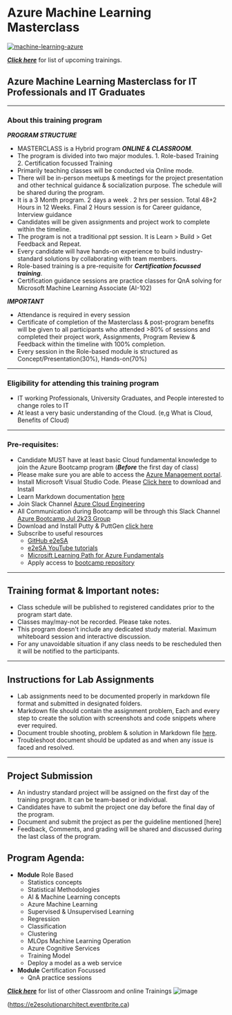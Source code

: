 # Azure Machine Learning Masterclass

[![machine-learning-azure](https://github.com/e2eSolutionArchitect/academy/assets/62712515/18ca61ad-8dfd-4699-beed-265d6d3ded7b)](https://e2esolutionarchitect.eventbrite.com)


***[Click here](https://e2esolutionarchitect.eventbrite.com)*** for list of upcoming trainings.

## Azure Machine Learning Masterclass for IT Professionals and IT Graduates

----------------------------
### About this training program

***PROGRAM STRUCTURE***
- MASTERCLASS is a Hybrid program ***ONLINE & CLASSROOM***.
- The program is divided into two major modules. 1. Role-based Training 2. Certification focussed Training
- Primarily teaching classes will be conducted via Online mode.
- There will be in-person meetups & meetings for the project presentation and other technical guidance & socialization purpose. The schedule will be shared during the program. 
- It is a 3 Month program. 2 days a week . 2 hrs per session. Total 48+2 Hours in 12 Weeks. Final 2 Hours session is for Career guidance, Interview guidance
- Candidates will be given assignments and project work to complete within the timeline.
- The program is not a traditional ppt session. It is Learn > Build > Get Feedback and Repeat.
- Every candidate will have hands-on experience to build industry-standard solutions by collaborating with team members.
- Role-based training is a pre-requisite for ***Certification focussed training***. 
- Certification guidance sessions are practice classes for QnA solving for Microsoft Machine Learning Associate (AI-102)

***IMPORTANT***
- Attendance is required in every session
- Certificate of completion of the Masterclass & post-program benefits will be given to all participants who attended >80% of sessions and completed their project work, Assignments, Program Review & Feedback within the timeline with 100% completion.
- Every session in the Role-based module is structured as Concept/Presentation(30%), Hands-on(70%)

----------------------------
### Eligibility for attending this training program
- IT working Professionals, University Graduates, and People interested to change roles to IT
- At least a very basic understanding of the Cloud. (e,g What is Cloud, Benefits of Cloud)
----------------------------

### Pre-requisites: 
- Candidate MUST have at least basic Cloud fundamental knowledge to join the Azure Bootcamp program
(***Before*** the first day of class)
- Please make sure you are able to access the [Azure Management portal](https://portal.azure.com/). 
- Install Microsoft Visual Studio Code. Please [Click here](https://code.visualstudio.com/download) to download and Install
- Learn Markdown documentation [here](https://www.markdownguide.org/cheat-sheet/)
- Join Slack Channel [Azure Cloud Engineering](https://talentdevelop-u8d3237.slack.com/archives/C04KCD5HPC1)
- All Communication during Bootcamp will be through this Slack Channel [Azure Bootcamp Jul 2k23 Group](https://talentdevelop-u8d3237.slack.com/archives/C05AFBZ4RL4)
- Download and Install Putty & PuttGen [click here](https://www.puttygen.com/)
- Subscribe to useful resources 
  - [GitHub e2eSA](https://github.com/e2eSolutionArchitect/scripts)
  - [e2eSA YouTube tutorials](https://www.youtube.com/channel/UC5Juuk7aTvbRmrABMq4onJA/videos)
  - [Microsift Learning Path for Azure Fundamentals](https://learn.microsoft.com/en-us/certifications/azure-fundamentals/)
  - Apply access to [bootcamp repository](https://github.com/e2eSolutionArchitect/azure-cloud-bootcamp)

----------------------------

## Training format & Important notes:

- Class schedule will be published to registered candidates prior to the program start date.
- Classes may/may-not be recorded. Please take notes.
- This program doesn't include any dedicated study material. Maximum whiteboard session and interactive discussion. 
- For any unavoidable situation if any class needs to be rescheduled then it will be notified to the participants. 

----------------------------

## Instructions for Lab Assignments
- Lab assignments need to be documented properly in markdown file format and submitted in designated folders.
- Markdown file should contain the assignment problem, Each and every step to create the solution with screenshots and code snippets where ever required.
- Document trouble shooting, problem & solution in Markdown file [here](https://github.com/e2eSolutionArchitect/KEDB/blob/main/azure/azure-troubleshoot.md).
- Troubleshoot document should be updated as and when any issue is faced and resolved. 

----------------------------

## Project Submission
- An industry standard project will be assigned on the first day of the training program. It can be team-based or individual.
- Candidates have to submit the project one day before the final day of the program.
- Document and submit the project as per the guideline mentioned [here]
- Feedback, Comments, and grading will be shared and discussed during the last class of the program.

## Program Agenda:

- **Module** Role Based
  - Statistics concepts
  - Statistical Methodologies
  - AI & Machine Learning concepts
  - Azure Machine Learning
  - Supervised & Unsupervised Learning
  - Regression
  - Classification
  - Clustering
  - MLOps Machine Learning Operation
  - Azure Cognitive Services
  - Training Model
  - Deploy a model as a web service
- **Module** Certification Focussed
  - QnA practice sessions


***[Click here](https://e2esolutionarchitect.eventbrite.com)*** for list of other Classroom and online Trainings 
![image](https://github.com/e2eSolutionArchitect/academy/assets/62712515/8b0d2bc9-6c74-40c3-a7fe-40daea9c8260)

(https://e2esolutionarchitect.eventbrite.ca)
